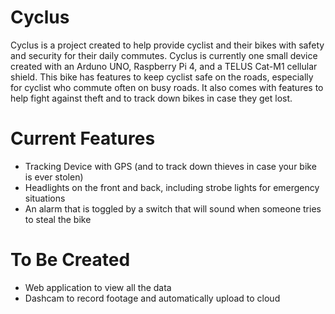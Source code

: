 # Cyclus
Cyclus is a project created to help provide cyclist and their bikes with safety and security for their daily commutes. Cyclus is 
currently one small device created with an Arduno UNO, Raspberry Pi 4, and a TELUS Cat-M1 cellular shield. This bike has features to
keep cyclist safe on the roads, especially for cyclist who commute often on busy roads. It also comes with features to help fight against
theft and to track down bikes in case they get lost.

# Current Features
- Tracking Device with GPS (and to track down thieves in case your bike is ever stolen)
- Headlights on the front and back, including strobe lights for emergency situations
- An alarm that is toggled by a switch that will sound when someone tries to steal the bike

# To Be Created
- Web application to view all the data
- Dashcam to record footage and automatically upload to cloud



